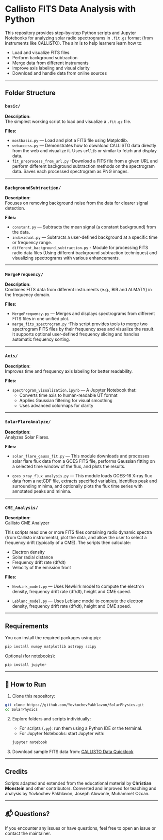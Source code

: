 # Callisto FITS Data Analysis with Python

This repository provides step-by-step Python scripts and Jupyter Notebooks for analyzing solar radio spectrograms in `.fit.gz` format (from instruments like CALLISTO). The aim is to help learners learn how to:

- Load and visualize FITS files
- Perform background subtraction
- Merge data from different instruments
- Improve axis labeling and visual clarity
- Download and handle data from online sources

---

##  Folder Structure

### `basic/`
**Description:**  
The simplest working script to load and visualize a `.fit.gz` file.

**Files:**
- `mostbasic.py` — Load and plot a FITS file using Matplotlib.
- `webaccess.py` — Demonstrates how to download CALLISTO data directly from the web and visualize it. Uses `urllib` or similar to fetch and display data.
- `fit_preprocess_from_url.py` -Download a FITS file from a given URL and perform different background subtraction methods on the spectrogram data. Saves each processed spectrogram as PNG images.

---

### `BackgroundSubtraction/`
**Description:**  
Focuses on removing background noise from the data for clearer signal detection.

**Files:**
- `constant.py` — Subtracts the mean signal (a constant background) from the data.
- `individual.py` — Subtracts a user-defined background at a specific time or frequency range.
- `different_background_subtraction.py` - Module for processing FITS radio data files (Using different background subtraction techniques) and visualizing spectrograms with various enhancements.

---

### `MergeFrequency/`
**Description:**  
Combines FITS data from different instruments (e.g., BIR and ALMATY) in the frequency domain.

**Files:**
- `MergeFrequency.py` — Merges and displays spectrograms from different FITS files in one unified plot.
- `merge_fits_spectrogram.py` -This script provides tools to merge two spectrogram FITS files by their frequency axes and visualize the result. It supports optional user-defined frequency slicing and handles automatic frequency sorting.

---

### `Axis/`
**Description:**  
Improves time and frequency axis labeling for better readability.

**Files:**
- `spectrogram_visualization.ipynb` — A Jupyter Notebook that:
  - Converts time axis to human-readable UT format
  - Applies Gaussian filtering for visual smoothing
  - Uses advanced colormaps for clarity

---

### `SolarFlareAnalyze/`
**Description:**  
Analyzes Solar Flares.

**Files:**
- `solar_flare_gauss_fit.py` — This module downloads and processes solar flare flux data from a GOES FITS file, performs Gaussian fitting on a selected time window of the flux, and plots the results.

- `goes_xray_flux_analysis.py` — This module loads GOES-16 X-ray flux data from a netCDF file, extracts specified variables, identifies peak and surrounding minima, and optionally plots the flux time series with annotated peaks and minima.

---

### `CME_Analysis/`
**Description:**  
Callisto CME Analyzer

This scripts read one or more FITS files containing radio dynamic spectra (from Callisto instruments), plot the data, and allow the user to select a frequency drift (typically of a CME). The scripts then calculate:

- Electron density
- Solar radial distance 
- Frequency drift rate (df/dt)
- Velocity of the emission front

**Files:**
- `Newkirk_model.py` — Uses Newkirk model to compute the electron density, frequency drift rate (df/dt), height and CME speed.

- `Leblanc_model.py` — Uses Leblanc model to compute the electron density, frequency drift rate (df/dt), height and CME speed.

---
##  Requirements

You can install the required packages using pip:

```bash
pip install numpy matplotlib astropy scipy
````

Optional (for notebooks):

```bash
pip install jupyter
```

---

## 🚀 How to Run

1. Clone this repository:

```bash
git clone https://github.com/YovkochevPakhlavon/SolarPhysics.git
cd SolarPhysics
```

2. Explore folders and scripts individually:

   * For scripts (`.py`): run them using a Python IDE or the terminal.
   * For Jupyter Notebooks: start Jupyter with:

   ```bash
   jupyter notebook
   ```

3. Download sample FITS data from:
   [CALLISTO Data Quicklook](http://soleil.i4ds.ch/solarradio/callistoQuicklooks/)

---



## Credits

Scripts adapted and extended from the educational material by **Christian Monstein** and other contributors.
Converted and improved for teaching and analysis by Yovkochev Pakhlavon, Joseph Alowonle, Muhammet Ozcan.

---

## 📬 Questions?

If you encounter any issues or have questions, feel free to open an issue or contact the maintainer.

```

